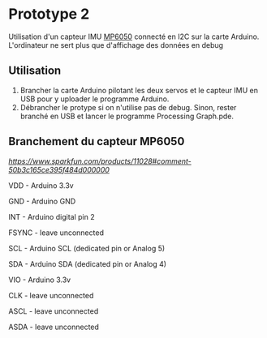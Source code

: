 Prototype 2
===========
Utilisation d'un capteur IMU [MP6050](https://www.sparkfun.com/products/11028) connecté en I2C sur la carte Arduino. L'ordinateur ne sert plus que d'affichage des données en debug

Utilisation
------------

1. Brancher la carte Arduino pilotant les deux servos et le capteur IMU en USB pour y uploader le programme Arduino.
2. Débrancher le protype si on n'utilise pas de debug. Sinon, rester branché en USB et lancer le programme Processing Graph.pde.

Branchement du capteur MP6050
------------------------------
*https://www.sparkfun.com/products/11028#comment-50b3c165ce395f484d000000*

VDD - Arduino 3.3v

GND - Arduino GND

INT - Arduino digital pin 2

FSYNC - leave unconnected

SCL - Arduino SCL (dedicated pin or Analog 5)

SDA - Arduino SDA (dedicated pin or Analog 4)

VIO - Arduino 3.3v

CLK - leave unconnected

ASCL - leave unconnected

ASDA - leave unconnected
